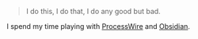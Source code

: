 > I do this, I do that, I do any good but bad.

I spend my time playing with [ProcessWire](https://github.com/processwire/processwire) and [Obsidian](https://github.com/obsidianmd).

